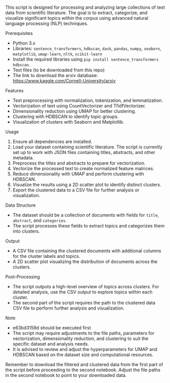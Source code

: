 

This script is designed for processing and analyzing large collections of text data from scientific literature. The goal is to extract, categorize, and visualize significant topics within the corpus using advanced natural language processing (NLP) techniques.

Prerequisites
- Python 3.x
- Libraries: `sentence_transformers`, `hdbscan`, `dask`, `pandas`, `numpy`, `seaborn`, `matplotlib`, `umap-learn`, `nltk`, `scikit-learn`
- Install the required libraries using `pip install sentence_transformers hdbscan`.
- Text files (to be downloaded from this repo)
- The link to download the arxiv database: https://www.kaggle.com/Cornell-University/arxiv

Features
- Text preprocessing with normalization, tokenization, and lemmatization.
- Vectorization of text using CountVectorizer and TfidfVectorizer.
- Dimensionality reduction using UMAP for better clustering.
- Clustering with HDBSCAN to identify topic groups.
- Visualization of clusters with Seaborn and Matplotlib.

Usage
1. Ensure all dependencies are installed.
2. Load your dataset containing scientific literature. The script is currently set up to work with JSON files containing titles, abstracts, and other metadata.
3. Preprocess the titles and abstracts to prepare for vectorization.
4. Vectorize the processed text to create normalized feature matrices.
5. Reduce dimensionality with UMAP and perform clustering with HDBSCAN.
6. Visualize the results using a 2D scatter plot to identify distinct clusters.
7. Export the clustered data to a CSV file for further analysis or visualization.

Data Structure
- The dataset should be a collection of documents with fields for `title`, `abstract`, and `categories`.
- The script processes these fields to extract topics and categorizes them into clusters.

Output
- A CSV file containing the clustered documents with additional columns for the cluster labels and topics.
- A 2D scatter plot visualizing the distribution of documents across the clusters.

Post-Processing
- The script outputs a high-level overview of topics across clusters. For detailed analysis, use the CSV output to explore topics within each cluster.
- The second part of the script requires the path to the clustered data CSV file to perform further analysis and visualization.

Note
- e63bd3159d should be executed first
- The script may require adjustments to the file paths, parameters for vectorization, dimensionality reduction, and clustering to suit the specific dataset and analysis needs.
- It is advised to review and adjust the hyperparameters for UMAP and HDBSCAN based on the dataset size and computational resources.

Remember to download the filtered and clustered data from the first part of the script before proceeding to the second notebook. Adjust the file paths in the second notebook to point to your downloaded data.
